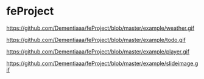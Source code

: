 # feProject

https://github.com/Dementiaaa/feProject/blob/master/example/weather.gif

https://github.com/Dementiaaa/feProject/blob/master/example/todo.gif

https://github.com/Dementiaaa/feProject/blob/master/example/player.gif

https://github.com/Dementiaaa/feProject/blob/master/example/slideimage.gif
